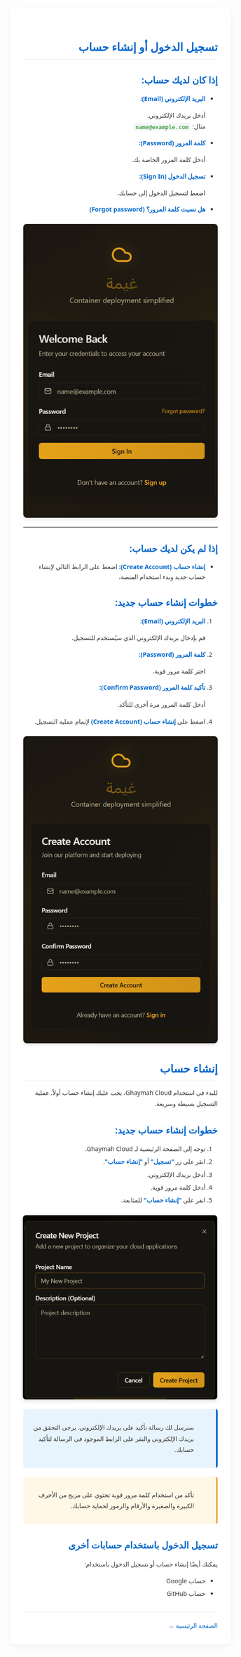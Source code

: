 <!-- Include styles -->
<style>
/* Ghaymah Documentation Unified Styles */
body {
  font-family: 'Segoe UI', Tahoma, Geneva, Verdana, sans-serif;
  line-height: 1.6;
  color: #333;

  margin: 0 auto;
  padding: 20px;
}

/* Header Styles */
h1, h2, h3, h4, h5, h6 {
  color: #0066cc;
  margin-top: 1.5em;
  margin-bottom: 0.5em;
  font-weight: 600;
}

h1 { font-size: 2.2em; border-bottom: 2px solid #eaecef; padding-bottom: 0.3em; }
h2 { font-size: 1.8em; border-bottom: 1px solid #eaecef; padding-bottom: 0.3em; }
h3 { font-size: 1.5em; }
h4 { font-size: 1.25em; }

/* Text and Paragraph Styles */
p {
  margin: 1em 0;
  line-height: 1.8;
}

strong {
  font-weight: 600;
  color: #0066cc;
}

/* List Styles */
ul, ol {
  padding-right: 2em;
  margin-top: 1em;
  margin-bottom: 1em;
}

ul li, ol li {
  margin-bottom: 0.5em;
  line-height: 1.6;
}

/* Image Styles */
img {
  max-width: 100%;
  border-radius: 8px;
  box-shadow: 0 4px 8px rgba(0,0,0,0.1);
  margin: 1.5em 0;
  display: block;
  margin-left: auto;
  margin-right: auto;
}

/* Special Content Blocks */
.info-box, .warning-box, .tip-box {
  padding: 15px;
  margin: 20px 0;
  border-radius: 5px;
  position: relative;
  padding-right: 50px;
}

.info-box {
  background-color: #e8f4fd;
  border-right: 4px solid #0066cc;
}

.warning-box {
  background-color: #fff8e6;
  border-right: 4px solid #f0ad4e;
}

.tip-box {
  background-color: #e6f9e6;
  border-right: 4px solid #5cb85c;
}

/* Code and Pre Blocks */
code {
  font-family: Consolas, Monaco, 'Andale Mono', monospace;
  background-color: #f6f8fa;
  padding: 0.2em 0.4em;
  border-radius: 3px;
  font-size: 0.9em;
}

pre {
  background-color: #f6f8fa;
  border-radius: 5px;
  padding: 16px;
  overflow: auto;
  font-size: 0.9em;
  line-height: 1.45;
}

/* RTL Specific Adjustments */
[dir="rtl"] {
  text-align: right;
}

/* Container for the entire document */
.doc-container {
  background-color: #ffffff;
  border-radius: 10px;
  box-shadow: 0 5px 15px rgba(0,0,0,0.05);
  padding: 30px;
  margin-bottom: 30px;
}

/* Navigation elements */
.doc-nav {
  display: flex;
  justify-content: space-between;
  margin-top: 30px;
  padding-top: 20px;
  border-top: 1px solid #eaecef;
}

.doc-nav a {
  text-decoration: none;
  color: #0066cc;
  display: inline-flex;
  align-items: center;
}

/* Responsive design adjustments */
@media (max-width: 768px) {
  body {
    padding: 15px;
  }

  .doc-container {
    padding: 20px;
  }

  h1 { font-size: 1.8em; }
  h2 { font-size: 1.5em; }
  h3 { font-size: 1.3em; }
}

/* Print-friendly styles */
@media print {
  body {
    font-size: 12pt;
  }

  img {
    max-width: 100% !important;
    page-break-inside: avoid;
  }

  h1, h2, h3, h4, h5, h6 {
    page-break-after: avoid;
  }

  ul, ol {
    page-break-inside: avoid;
  }
}
</style>

<div class="doc-container" dir="rtl">

##  تسجيل الدخول أو إنشاء حساب

### إذا كان لديك حساب:

<ul>
  <li>
    <strong>البريد الإلكتروني (Email):</strong>
    <p>أدخل بريدك الإلكتروني.<br>
    مثال: <code style="color:green">name@example.com</code></p>
  </li>
  <li>
    <strong>كلمة المرور (Password):</strong>
    <p>أدخل كلمة المرور الخاصة بك.</p>
  </li>
  <li>
    <strong>تسجيل الدخول (Sign In):</strong>
    <p>اضغط لتسجيل الدخول إلى حسابك.</p>
  </li>
  <li>
    <strong>هل نسيت كلمة المرور؟ (Forgot password)</strong>
  </li>
</ul>

![وصف الصورة](image.png)

---

### إذا لم يكن لديك حساب:
- **إنشاء حساب (Create Account):**
  اضغط على الرابط التالي لإنشاء حساب جديد وبدء استخدام المنصة.

### خطوات إنشاء حساب جديد:

<ol>
  <li><strong>البريد الإلكتروني (Email):</strong>
    <p>قم بإدخال بريدك الإلكتروني الذي سيُستخدم للتسجيل.</p>
  </li>
  <li><strong>كلمة المرور (Password):</strong>
    <p>اختر كلمة مرور قوية.</p>
  </li>
  <li><strong>تأكيد كلمة المرور (Confirm Password):</strong>
    <p>أدخل كلمة المرور مرة أخرى للتأكد.</p>
  </li>
  <li><p>اضغط على <strong>إنشاء حساب (Create Account)</strong> لإتمام عملية التسجيل.</p>
  </li>
</ol>

![image copy.png](<image copy.png>)

  <h2 style="color: #0066cc;">إنشاء حساب</h2>

  <p>
    للبدء في استخدام Ghaymah Cloud، يجب عليك إنشاء حساب أولاً. عملية التسجيل بسيطة وسريعة.
  </p>

  <h3>خطوات إنشاء حساب جديد:</h3>

  <ol>
    <li>توجه إلى الصفحة الرئيسية لـ Ghaymah Cloud.</li>
    <li>انقر على زر <strong>"تسجيل"</strong> أو <strong>"إنشاء حساب"</strong>.</li>
    <li>أدخل بريدك الإلكتروني.</li>
    <li>أدخل كلمة مرور قوية.</li>
    <li>انقر على <strong>"إنشاء حساب"</strong> للمتابعة.</li>
  </ol>

  <img src="image copy 3.png" alt="صفحة إنشاء حساب" style="border: 1px solid #eaecef;">

  <div class="info-box">
    <p>سنرسل لك رسالة تأكيد على بريدك الإلكتروني. يرجى التحقق من بريدك الإلكتروني والنقر على الرابط الموجود في الرسالة لتأكيد حسابك.</p>
  </div>

  <div class="warning-box">
    <p>تأكد من استخدام كلمة مرور قوية تحتوي على مزيج من الأحرف الكبيرة والصغيرة والأرقام والرموز لحماية حسابك.</p>
  </div>

  <h3>تسجيل الدخول باستخدام حسابات أخرى</h3>

  <p>يمكنك أيضًا إنشاء حساب أو تسجيل الدخول باستخدام:</p>

  <ul>
    <li>حساب Google</li>
    <li>حساب GitHub</li>
  </ul>

  <div class="doc-nav">
    <a href="Ghaymah_Cloud.md">الصفحة الرئيسية &rarr;</a>
  </div>
</div>

